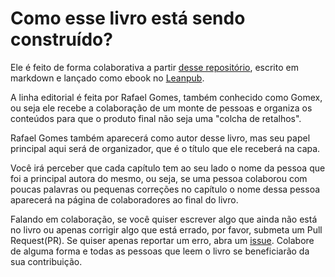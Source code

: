 # Como esse livro está sendo construído?

Ele é feito de forma colaborativa a partir [desse repositório](https://github.com/gomex/deploy-em-producao), escrito em markdown e lançado como ebook no [Leanpub](https://leanpub.com).

A linha editorial é feita por Rafael Gomes, também conhecido como Gomex, ou seja ele recebe a colaboração de um monte de pessoas e organiza os conteúdos para que o produto final não seja uma "colcha de retalhos".

Rafael Gomes também aparecerá como autor desse livro, mas seu papel principal aqui será de organizador, que é o título que ele receberá na capa.

Você irá perceber que cada capítulo tem ao seu lado o nome da pessoa que foi a principal autora do mesmo, ou seja, se uma pessoa colaborou com poucas palavras ou pequenas correções no capítulo o nome dessa pessoa aparecerá na página de colaboradores ao final do livro.

Falando em colaboração, se você quiser escrever algo que ainda não está no livro ou apenas corrigir algo que está errado, por favor, submeta um Pull Request(PR). Se quiser apenas reportar um erro, abra um [issue](https://github.com/gomex/deploy-em-producao/issues). Colabore de alguma forma e todas as pessoas que leem o livro se beneficiarão da sua contribuição.
